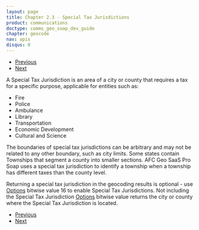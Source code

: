 ```yaml
---
layout: page
title: Chapter 2.3 - Special Tax Jurisdictions
product: communications
doctype: comms_geo_soap_dev_guide
chapter: geocode
nav: apis
disqus: 0
---
```


<ul class="pager">
  <li class="previous"><a href="/communications/dev-guide_geo_soap/geocode/lat-long-geocoding"><i class="glyphicon glyphicon-chevron-left"></i>Previous</a></li>
  <li class="next"><a href="/communications/dev-guide_geo_soap/geocode/scoring/">Next<i class="glyphicon glyphicon-chevron-right"></i></a></li>
</ul>

A Special Tax Jurisdiction is an area of a city or county that requires a tax for a specific purpose, applicable for entities such as:
<ul class="dev-guide-list">
  <li>Fire</li>
  <li>Police</li>
  <li>Ambulance</li>
  <li>Library</li>
  <li>Transportation</li>
  <li>Economic Development</li>
  <li>Cultural and Science</li>
</ul>  
  
The boundaries of special tax jurisdictions can be arbitrary and may not be related to any other boundary, such as city limits.  Some states contain Townships that segment a county into smaller sections.  AFC Geo SaaS Pro Soap uses a special tax jurisdiction to identify a township when a township has different taxes than the county level.

Returning a special tax jurisdiction in the geocoding results is optional - use <a class="dev-guide-link" href="/communications/dev-guide_geo_soap/geocode/options/">Options</a> bitwise value 16 to enable Special Tax Jurisdictions.  Not including the Special Tax Jurisdiction <a class="dev-guide-link" href="/communications/dev-guide_geo_soap/geocode/options/">Options</a> bitwise value returns the city or county where the Special Tax Jurisdiction is located.

<ul class="pager">
  <li class="previous"><a href="/communications/dev-guide_geo_soap/geocode/lat-long-geocoding"><i class="glyphicon glyphicon-chevron-left"></i>Previous</a></li>
  <li class="next"><a href="/communications/dev-guide_geo_soap/geocode/scoring/">Next<i class="glyphicon glyphicon-chevron-right"></i></a></li>
</ul>